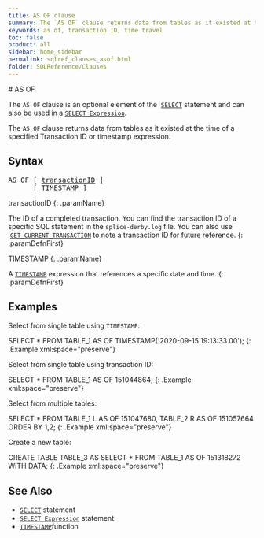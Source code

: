 ```yaml
---
title: AS OF clause
summary: The `AS OF` clause returns data from tables as it existed at the time of a specified Transaction ID or timestamp.
keywords: as of, transaction ID, time travel
toc: false
product: all
sidebar: home_sidebar
permalink: sqlref_clauses_asof.html
folder: SQLReference/Clauses
---
```

<section>
<div class="TopicContent" data-swiftype-index="true" markdown="1">
# AS OF

The `AS OF` clause is an optional element of the &nbsp;[`SELECT`](sqlref_statements_select.html) statement and can also be used in a [`SELECT Expression`](sqlref_expressions_select.html).

The `AS OF` clause returns data from tables as it existed at the time of a specified Transaction ID or timestamp expression.

## Syntax

<div class="fcnWrapperWide"><pre class="FcnSyntax">
AS OF [ <a href="sqlref_identifiers_types.html#txnId">transactionID</a> ]
      [ <a href="sqlref_datatypes_timestamp.html">TIMESTAMP</a> ]
</pre>
</div>

<div class="paramList" markdown="1">
transactionID
{: .paramName}

The ID of a completed transaction. You can find the transaction ID of a specific SQL statement in the <code>splice-derby.log</code> file. You can also use &nbsp;<a href="sqlref_sysprocs_getcurrenttransaction.html"><code>GET_CURRENT_TRANSACTION</code></a> to note a transaction ID for future reference.
{: .paramDefnFirst}

TIMESTAMP
{: .paramName}

A <a href="sqlref_datatypes_timestamp.html"><code>TIMESTAMP</code></a> expression that references a specific date and time.
{: .paramDefnFirst}

</div>

## Examples

Select from single table using `TIMESTAMP`:

<div class="preWrapper" markdown="1">
  SELECT * FROM TABLE_1 AS OF TIMESTAMP('2020-09-15 19:13:33.00');
{: .Example xml:space="preserve"}

</div>

Select from single table using transaction ID:

<div class="preWrapper" markdown="1">
  SELECT * FROM TABLE_1 AS OF 151044864;
{: .Example xml:space="preserve"}

</div>


Select from multiple tables:

<div class="preWrapper" markdown="1">

  SELECT * FROM TABLE_1 L AS OF 151047680,
  TABLE_2 R AS OF 151057664
  ORDER BY 1,2;
{: .Example xml:space="preserve"}

</div>


Create a new table:

<div class="preWrapper" markdown="1">
  CREATE TABLE TABLE_3 AS
  SELECT * FROM TABLE_1 AS OF 151318272
  WITH DATA;
{: .Example xml:space="preserve"}

</div>

## See Also

* [`SELECT`](sqlref_statements_select.html) statement
* [`SELECT Expression`](sqlref_expressions_select.html) statement
* [`TIMESTAMP`](sqlref_builtinfcns_timestamp.html)function

</div>
</section>
